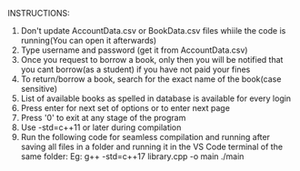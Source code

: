 INSTRUCTIONS:
1) Don't update AccountData.csv  or BookData.csv files whiile the code is running(You can open it afterwards)
2) Type username and password (get it from AccountData.csv)
3) Once you request to borrow a book, only then you will be notified that you cant borrow(as a student) if you have not paid your fines
4) To return/borrow a book, search for the exact name of the book(case sensitive)
5) List of available books as spelled in database is available for every login
6) Press enter for next set of options or to enter next page 
7) Press '0' to exit at any stage of the program
8) Use -std=c++11 or later during compilation
9) Run the following code for seamless compilation and running after saving all files in a folder and running it in the VS Code terminal of the same folder:
Eg:
g++ -std=c++17 library.cpp -o main
./main


